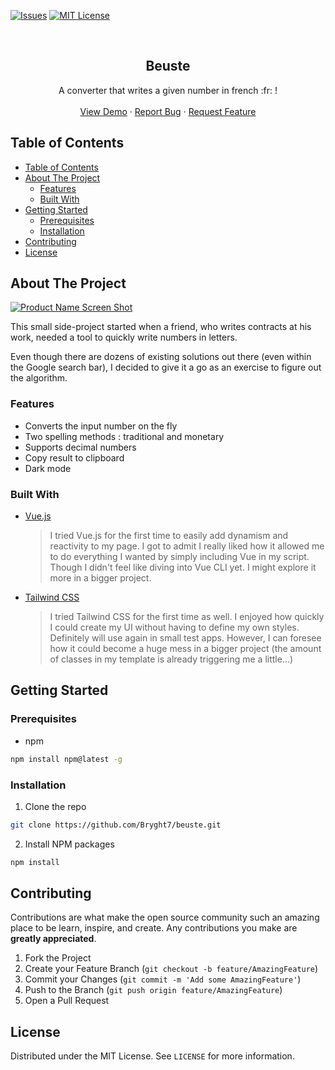 <!-- PROJECT SHIELDS -->
<!--
See the bottom of this document for the declaration of the reference variables
-->

[![Issues][issues-shield]][issues-url]
[![MIT License][license-shield]][license-url]

<!-- PROJECT LOGO -->
<br />
<p align="center">
  <a href="https://github.com/othneildrew/Best-README-Template">
  </a>

  <h2 align="center">Beuste</h2>
  <p align="center">
    A converter that writes a given number in french :fr: !
    <br />
    <br />
    <a href="https://bryght7.github.io/beuste">View Demo</a>
    ·
    <a href="https://github.com/Bryght7/beuste/issues">Report Bug</a>
    ·
    <a href="https://github.com/Bryght7/beuste/issues">Request Feature</a>
  </p>
</p>

<!-- TABLE OF CONTENTS -->

## Table of Contents

- [Table of Contents](#table-of-contents)
- [About The Project](#about-the-project)
  - [Features](#features)
  - [Built With](#built-with)
- [Getting Started](#getting-started)
  - [Prerequisites](#prerequisites)
  - [Installation](#installation)
- [Contributing](#contributing)
- [License](#license)

<!-- ABOUT THE PROJECT -->

## About The Project

[![Product Name Screen Shot][product-screenshot]](https://bryght7.github.io/beuste/)

This small side-project started when a friend, who writes contracts at his work, needed a tool to quickly write numbers in letters.

Even though there are dozens of existing solutions out there (even within the Google search bar), I decided to give it a go as an exercise to figure out the algorithm.

### Features

- Converts the input number on the fly
- Two spelling methods : traditional and monetary
- Supports decimal numbers
- Copy result to clipboard
- Dark mode

### Built With

- [Vue.js](https://vuejs.org/)
  > I tried Vue.js for the first time to easily add dynamism and reactivity to my page. I got to admit I really liked how it allowed me to do everything I wanted by simply including Vue in my script. Though I didn't feel like diving into Vue CLI yet. I might explore it more in a bigger project.
- [Tailwind CSS](https://tailwindcss.com/)
  > I tried Tailwind CSS for the first time as well. I enjoyed how quickly I could create my UI without having to define my own styles. Definitely will use again in small test apps. However, I can foresee how it could become a huge mess in a bigger project (the amount of classes in my template is already triggering me a little...)

<!-- GETTING STARTED -->

## Getting Started

### Prerequisites

- npm

```sh
npm install npm@latest -g
```

### Installation

1. Clone the repo

```sh
git clone https://github.com/Bryght7/beuste.git
```

2. Install NPM packages

```sh
npm install
```

<!-- CONTRIBUTING -->

## Contributing

Contributions are what make the open source community such an amazing place to be learn, inspire, and create. Any contributions you make are **greatly appreciated**.

1. Fork the Project
2. Create your Feature Branch (`git checkout -b feature/AmazingFeature`)
3. Commit your Changes (`git commit -m 'Add some AmazingFeature'`)
4. Push to the Branch (`git push origin feature/AmazingFeature`)
5. Open a Pull Request

<!-- LICENSE -->

## License

Distributed under the MIT License. See `LICENSE` for more information.

<!-- MARKDOWN LINKS & IMAGES -->

[issues-shield]: https://img.shields.io/github/issues/Bryght7/beuste
[issues-url]: https://github.com/Bryght7/beuste/issues
[license-shield]: https://img.shields.io/github/license/Bryght7/beuste
[license-url]: https://github.com/Bryght7/beuste/blob/master/LICENSE
[product-screenshot]: http://g.recordit.co/G54t9LJG17.gif
